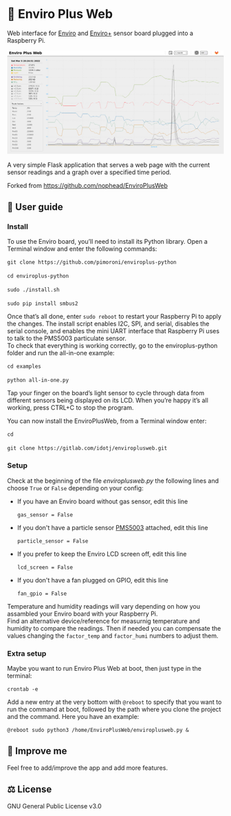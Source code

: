 # 🌿 Enviro Plus Web

Web interface for [Enviro](https://shop.pimoroni.com/products/enviro?variant=31155658489939) and [Enviro+](https://shop.pimoroni.com/products/enviro?variant=31155658457171) sensor board plugged into a Raspberry Pi.

![Screenshot](screenshot.jpg)

A very simple Flask application that serves a web page with the current sensor readings and a graph over a specified time period.

Forked from <https://github.com/nophead/EnviroPlusWeb>

## 📖 User guide

### Install

To use the Enviro board, you’ll need to install its Python library. Open a Terminal window and enter the following commands:

```
git clone https://github.com/pimoroni/enviroplus-python

cd enviroplus-python

sudo ./install.sh

sudo pip install smbus2
```

Once that’s all done, enter `sudo reboot` to restart your Raspberry Pi to apply the changes. The install script enables I2C, SPI, and serial, disables the serial console, and enables the mini UART interface that Raspberry Pi uses to talk to the PMS5003 particulate sensor.  
To check that everything is working correctly, go to the enviroplus-python folder and run the all-in-one example:

```
cd examples

python all-in-one.py
```

Tap your finger on the board’s light sensor to cycle through data from different sensors being displayed on its LCD. When you’re happy it’s all working, press CTRL+C to stop the program.

You can now install the EnviroPlusWeb, from a Terminal window enter:

```
cd

git clone https://gitlab.com/idotj/enviroplusweb.git
```

### Setup
Check at the beginning of the file *enviroplusweb.py* the following lines and choose `True` or `False` depending on your config:

- If you have an Enviro board without gas sensor, edit this line

    ```
    gas_sensor = False
    ```

- If you don't have a particle sensor [PMS5003](https://shop.pimoroni.com/products/pms5003-particulate-matter-sensor-with-cable?variant=29075640352851) attached, edit this line

    ```
    particle_sensor = False
    ```

- If you prefer to keep the Enviro LCD screen off, edit this line

    ```
    lcd_screen = False
    ```

- If you don't have a fan plugged on GPIO, edit this line

    ```
    fan_gpio = False
    ```

Temperature and humidity readings will vary depending on how you assambled your Enviro board with your Raspberry Pi.  
Find an alternative device/reference for measurnig temperature and humidity to compare the readings. Then if needed you can compensate the values changing the `factor_temp` and `factor_humi` numbers to adjust them.

### Extra setup

Maybe you want to run Enviro Plus Web at boot, then just type in the terminal:

```
crontab -e
```

Add a new entry at the very bottom with `@reboot` to specify that you want to run the command at boot, followed by the path where you clone the project and the command. Here you have an example:

```
@reboot sudo python3 /home/EnviroPlusWeb/enviroplusweb.py &
```

## 🚀 Improve me

Feel free to add/improve the app and add more features.

## ⚖️ License

GNU General Public License v3.0
